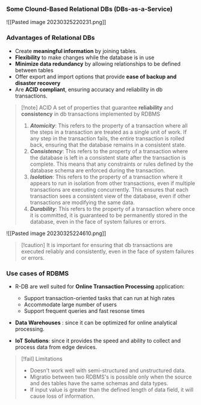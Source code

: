 ### Some Clound-Based Relational DBs (DBs-as-a-Service)
![[Pasted image 20230325220231.png]]

### Advantages of Relational DBs
* Create **meaningful information** by joining tables.
* **Flexibility** to make changes while the database is in use
* **Minimize data redundancy** by allowing relationships to be defined between tables
* Offer export and import options that provide **ease of backup and disaster recovery**
* Are **ACID compliant**, ensuring accuracy and reliability in db transactions.

> [!note] ACID
> A set of properties that guarantee **reliability** and **consistency** in db transactions implemented by RDBMS
> 1.  ***Atomicity***: This refers to the property of a transaction where all the steps in a transaction are treated as a single unit of work. If any step in the transaction fails, the entire transaction is rolled back, ensuring that the database remains in a consistent state.
> 2.  ***Consistency***: This refers to the property of a transaction where the database is left in a consistent state after the transaction is complete. This means that any constraints or rules defined by the database schema are enforced during the transaction. 
> 3.  ***Isolation***: This refers to the property of a transaction where it appears to run in isolation from other transactions, even if multiple transactions are executing concurrently. This ensures that each transaction sees a consistent view of the database, even if other transactions are modifying the same data. 
> 4.  ***Durability***: This refers to the property of a transaction where once it is committed, it is guaranteed to be permanently stored in the database, even in the face of system failures or errors.

![[Pasted image 20230325224610.png]]

> [!caution] It is important for ensuring that db transactions are executed reliably and consistently, even in the face of system failures or errors.

### Use cases of RDBMS
* R-DB are well suited for **Online Transaction Processing** application:
	* Support transaction-oriented tasks that can run at high rates
	* Accommodate large number of users
	* Support frequent queries and fast resonse times

* **Data Warehouses** : since it can be optimized for online analytical processing.
* **IoT Solutions**: since it provides the speed and ability to collect and process data from edge devices.

> [!fail] Limitations
>  * Doesn't work well with semi-structured and unstructured data.
>  * Migratio between two RDBMS's is possible only when the source and des tables have the same schemas and data types.
>  * If input value is greater than the defined length of data field, it will cause loss of information.

